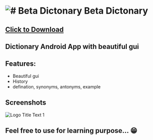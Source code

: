 #  ![# Beta Dictonary ](https://github.com/Helium-He/MyDictonary/blob/master/raw/i.png "Beta Dictonary ") Beta Dictonary

## [Click to Download](https://github.com/Helium-He/MyDictonary/raw/master/raw/MyDictionary.apk)
## Dictionary Android App with beautiful gui



## Features: ##
* Beautiful gui
* History
* defination, synonyms, antonyms, example



## Screenshots ##

![](https://github.com/Helium-He/MyDictonary/blob/master/raw/screenshots.png "Logo Title Text 1")


## Feel free to use for learning purpose... :grin:






